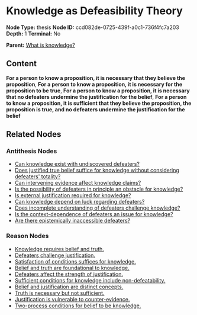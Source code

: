 # Knowledge as Defeasibility Theory

**Node Type:** thesis
**Node ID:** ccd082de-0725-439f-a0c1-736f4fc7a203
**Depth:** 1
**Terminal:** No

**Parent:** [What is knowledge?](what-is-knowledge-question-52c408fa-b75d-4f4d-a6ec-27d43ecfed31.md)

## Content

**For a person to know a proposition, it is necessary that they believe the proposition**, **For a person to know a proposition, it is necessary for the proposition to be true**, **For a person to know a proposition, it is necessary that no defeaters undermine the justification for the belief**, **For a person to know a proposition, it is sufficient that they believe the proposition, the proposition is true, and no defeaters undermine the justification for the belief**

## Related Nodes

### Antithesis Nodes

- [Can knowledge exist with undiscovered defeaters?](can-knowledge-exist-with-undiscovered-defeaters-antithesis-ac1220c3-dc3e-4266-96cc-d0be3c41d085.md)
- [Does justified true belief suffice for knowledge without considering defeaters' totality?](does-justified-true-belief-suffice-for-knowledge-without-considering-defeaters-totality-antithesis-89228cfe-da65-4976-b442-9eed30399d5c.md)
- [Can intervening evidence affect knowledge claims?](can-intervening-evidence-affect-knowledge-claims-antithesis-f386b87d-708b-4a52-ac50-cf1e5b3898f8.md)
- [Is the possibility of defeaters in principle an obstacle for knowledge?](is-the-possibility-of-defeaters-in-principle-an-obstacle-for-knowledge-antithesis-05f8795d-efda-4abb-9a1c-32db2bf70c5b.md)
- [Is external justification required for knowledge?](is-external-justification-required-for-knowledge-antithesis-b6a36d27-2baa-465e-b3aa-219eeb657e99.md)
- [Can knowledge depend on luck regarding defeaters?](can-knowledge-depend-on-luck-regarding-defeaters-antithesis-621f3031-6a84-408a-ab0e-6ee13994ceae.md)
- [Does incomplete understanding of defeaters challenge knowledge?](does-incomplete-understanding-of-defeaters-challenge-knowledge-antithesis-bcf4c751-0774-4488-97a1-bd5b7a7a0647.md)
- [Is the context-dependence of defeaters an issue for knowledge?](is-the-context-dependence-of-defeaters-an-issue-for-knowledge-antithesis-80188696-9bea-454d-a3a8-55a5dbb457ab.md)
- [Are there epistemically inaccessible defeaters?](are-there-epistemically-inaccessible-defeaters-antithesis-003a3521-8401-44fd-9d1f-65115eb03525.md)

### Reason Nodes

- [Knowledge requires belief and truth.](knowledge-requires-belief-and-truth-reason-3548d720-1024-4667-a848-5ef7921cf207.md)
- [Defeaters challenge justification.](defeaters-challenge-justification-reason-9c4379f3-2bbc-4d3c-80d2-77c58d9645d4.md)
- [Satisfaction of conditions suffices for knowledge.](satisfaction-of-conditions-suffices-for-knowledge-reason-9f1d25df-1155-4f8c-b265-95f9438c79d2.md)
- [Belief and truth are foundational to knowledge.](belief-and-truth-are-foundational-to-knowledge-reason-5e0f614e-4dde-45b9-9e8a-4a0167851ac9.md)
- [Defeaters affect the strength of justification.](defeaters-affect-the-strength-of-justification-reason-3e0c985e-c7f8-4fd4-9355-a698c2638659.md)
- [Sufficient conditions for knowledge include non-defeatability.](sufficient-conditions-for-knowledge-include-non-defeatability-reason-2ebd52bb-01f7-46f3-88ea-2536d25f7f48.md)
- [Belief and justification are distinct concepts.](belief-and-justification-are-distinct-concepts-reason-730c951b-e340-4c10-9d92-13432c6a6f2d.md)
- [Truth is necessary but not sufficient.](truth-is-necessary-but-not-sufficient-reason-9a3b6a5d-bef8-49ca-9a26-24c0b811a142.md)
- [Justification is vulnerable to counter-evidence.](justification-is-vulnerable-to-counter-evidence-reason-52a51824-9555-4b9a-b747-b94c173758ae.md)
- [Two-process conditions for belief to be knowledge.](two-process-conditions-for-belief-to-be-knowledge-reason-0b845d9e-7658-4d92-8164-45971ef77feb.md)
